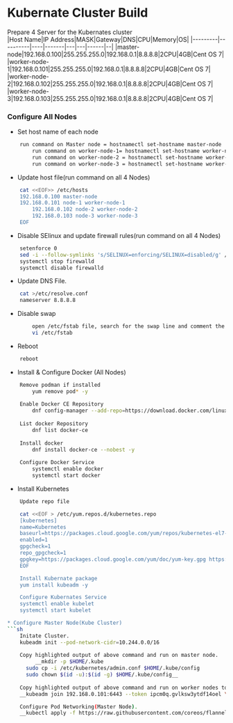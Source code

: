 # Kubernate Cluster Build

Prepare 4 Server for the Kubernates cluster  
|Host Name|IP Address|MASK|Gateway|DNS|CPU|Memory|OS|
|---------|----------|----|-------|---|---|------|--|
|master-node|192.168.0.100|255.255.255.0|192.168.0.1|8.8.8.8|2CPU|4GB|Cent OS 7|
|worker-node-1|192.168.0.101|255.255.255.0|192.168.0.1|8.8.8.8|2CPU|4GB|Cent OS 7|
|worker-node-2|192.168.0.102|255.255.255.0|192.168.0.1|8.8.8.8|2CPU|4GB|Cent OS 7|
|worker-node-3|192.168.0.103|255.255.255.0|192.168.0.1|8.8.8.8|2CPU|4GB|Cent OS 7|

### Configure All Nodes
* Set host name of each node
```sh
	run command on Master node = hostnamectl set-hostname master-node
    	run command on worker-node-1= hostnamectl set-hostname worker-node-1
    	run command on worker-node-2 = hostnamectl set-hostname worker-node-2
    	run command on worker-node-3 = hostnamectl set-hostname worker-node-3
```
* Update host file(run command on all 4 Nodes)
```sh
	cat <<EOF>> /etc/hosts
	192.168.0.100 master-node
	192.168.0.101 node-1 worker-node-1
    	192.168.0.102 node-2 worker-node-2
    	192.168.0.103 node-3 worker-node-3
	EOF
```
* Disable SElinux and update firewall rules(run command on all 4 Nodes)
```sh
	setenforce 0
	sed -i --follow-symlinks 's/SELINUX=enforcing/SELINUX=disabled/g' /etc/sysconfig/selinux
	systemctl stop firewalld
	systemctl disable firewalld
```
* Update DNS File.
```sh
	cat >/etc/resolve.conf
	nameserver 8.8.8.8
```
* Disable swap
```sh
		open /etc/fstab file, search for the swap line and comment the entire line by adding a # (hashtag) sign in front of the line
		vi /etc/fstab
```
* Reboot
```sh
	reboot
```
* Install & Configure Docker (All Nodes)
```sh
	Remove podman if installed
        yum remove pod* -y
    
	Enable Docker CE Repository
        dnf config-manager --add-repo=https://download.docker.com/linux/centos/docker-ce.repo
	
	List docker Repository
        dnf list docker-ce
    	
	Install docker
        dnf install docker-ce --nobest -y
    	
	Configure Docker Service
        systemctl enable docker
        systemctl start docker
```
* Install Kubernetes

```sh
	Update repo file

	cat <<EOF > /etc/yum.repos.d/kubernetes.repo
	[kubernetes]
	name=Kubernetes
	baseurl=https://packages.cloud.google.com/yum/repos/kubernetes-el7-x86_64
	enabled=1
	gpgcheck=1
	repo_gpgcheck=1
	gpgkey=https://packages.cloud.google.com/yum/doc/yum-key.gpg https://packages.cloud.google.com/yum/doc/rpm-package-key.gpg
	EOF

	Install Kubernate package 
	yum install kubeadm -y

	Configure Kubernates Service
	systemctl enable kubelet
	systemctl start kubelet

* Configure Master Node(Kube Cluster)
```sh
	Initate Cluster.
	kubeadm init --pod-network-cidr=10.244.0.0/16
        
	Copy highlighted output of above command and run on master node.
     	 __mkdir -p $HOME/.kube
	  sudo cp -i /etc/kubernetes/admin.conf $HOME/.kube/config
	  sudo chown $(id -u):$(id -g) $HOME/.kube/config__
	
	Copy highlighted output of above command and run on worker nodes to join cluster.
	__kubeadm join 192.168.0.101:6443 --token ipcm0q.gvlksw3ytdf14oel \ --discovery-token-ca-cert-hash sha256:7af12851ed2021a9432c722470c399078b41503c06ea37af9198d55b2d1b2878__

	Configure Pod Networking(Master Node).
	__kubectl apply -f https://raw.githubusercontent.com/coreos/flannel/master/Documentation/kube-flannel.yml__
